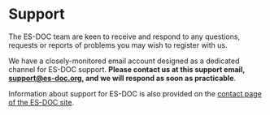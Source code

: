 # Support

The ES-DOC team are keen to receive and respond to any questions, requests
or reports of problems you may wish to register with us.

We have a closely-monitored email account designed as a dedicated
channel for ES-DOC support. **Please contact us at this support email,
[support@es-doc.org](mailto:support@es-doc.org), and we will respond
as soon as practicable**.

Information about support for ES-DOC is also provided on the
[contact page of the ES-DOC site](https://es-doc.org/contact/).
